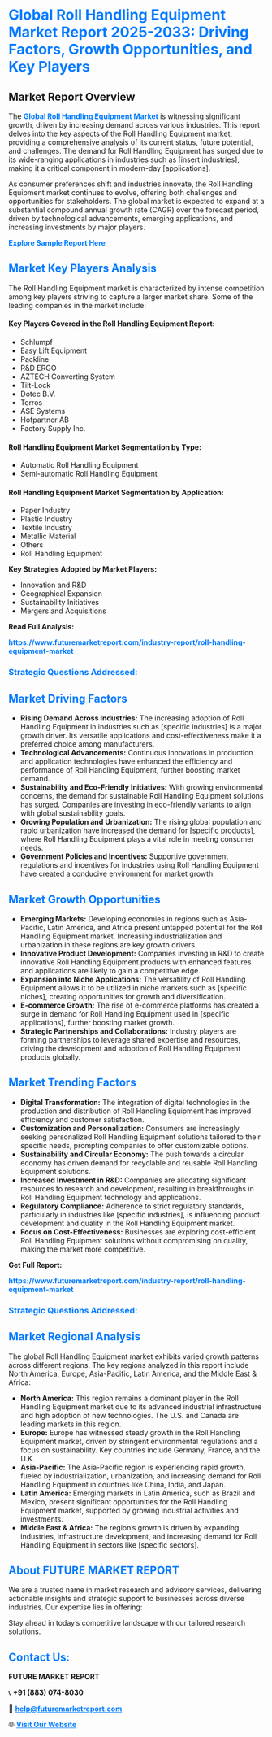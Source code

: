 <h1 style="color: #007BFF;">Global Roll Handling Equipment Market Report 2025-2033: Driving Factors, Growth Opportunities, and Key Players</h1>

<section id="overview">
<h2>Market Report Overview</h2>
<p>The <a href="https://www.futuremarketreport.com/industry-report/roll-handling-equipment-market" style="color: #007BFF; text-decoration: none;"><strong>Global Roll Handling Equipment Market</strong></a> is witnessing significant growth, driven by increasing demand across various industries. This report delves into the key aspects of the Roll Handling Equipment market, providing a comprehensive analysis of its current status, future potential, and challenges. The demand for Roll Handling Equipment has surged due to its wide-ranging applications in industries such as [insert industries], making it a critical component in modern-day [applications].</p>
<p>As consumer preferences shift and industries innovate, the Roll Handling Equipment market continues to evolve, offering both challenges and opportunities for stakeholders. The global market is expected to expand at a substantial compound annual growth rate (CAGR) over the forecast period, driven by technological advancements, emerging applications, and increasing investments by major players.</p>
</section>

<section id="overview">
<p><a href="https://www.futuremarketreport.com/request-sample/reportId=128295" style="color: #007BFF; text-decoration: none;"><strong>Explore Sample Report Here</strong></a></p>
</section>

<section id="key-players">
<h2 style="color: #007BFF;">Market Key Players Analysis</h2>
<p>The Roll Handling Equipment market is characterized by intense competition among key players striving to capture a larger market share. Some of the leading companies in the market include:</p>
<h4>Key Players Covered in the Roll Handling Equipment Report:</h4>
<ul><li>Schlumpf</li><li>Easy Lift Equipment</li><li>Packline</li><li>R&amp;D ERGO</li><li>AZTECH Converting System</li><li>Tilt-Lock</li><li>Dotec B.V.</li><li>Torros</li><li>ASE Systems</li><li>Hofpartner AB</li><li>Factory Supply Inc.</li></ul>
<h4>Roll Handling Equipment Market Segmentation by Type:</h4>
<ul><li>Automatic Roll Handling Equipment</li><li>Semi-automatic Roll Handling Equipment</li></ul>

<h4>Roll Handling Equipment Market Segmentation by Application:</h4>
<ul><li>Paper Industry</li><li>Plastic Industry</li><li>Textile Industry</li><li>Metallic Material</li><li>Others</li><li>Roll Handling Equipment</li></ul>
<p><strong>Key Strategies Adopted by Market Players:</strong></p>
<ul>
<li>Innovation and R&D</li>
<li>Geographical Expansion</li>
<li>Sustainability Initiatives</li>
<li>Mergers and Acquisitions</li>
</ul>
</section>

<section>
<p><strong>Read Full Analysis: </strong></p><a href="https://www.futuremarketreport.com/industry-report/roll-handling-equipment-market" style="color: #007BFF; text-decoration: none;"><strong>https://www.futuremarketreport.com/industry-report/roll-handling-equipment-market</strong></a>
<h3 style="color: #007BFF;">Strategic Questions Addressed:</h3>
</section>

<section id="driving-factors">
<h2 style="color: #007BFF;">Market Driving Factors</h2>
<ul>
<li><strong>Rising Demand Across Industries:</strong> The increasing adoption of Roll Handling Equipment in industries such as [specific industries] is a major growth driver. Its versatile applications and cost-effectiveness make it a preferred choice among manufacturers.</li>
<li><strong>Technological Advancements:</strong> Continuous innovations in production and application technologies have enhanced the efficiency and performance of Roll Handling Equipment, further boosting market demand.</li>
<li><strong>Sustainability and Eco-Friendly Initiatives:</strong> With growing environmental concerns, the demand for sustainable Roll Handling Equipment solutions has surged. Companies are investing in eco-friendly variants to align with global sustainability goals.</li>
<li><strong>Growing Population and Urbanization:</strong> The rising global population and rapid urbanization have increased the demand for [specific products], where Roll Handling Equipment plays a vital role in meeting consumer needs.</li>
<li><strong>Government Policies and Incentives:</strong> Supportive government regulations and incentives for industries using Roll Handling Equipment have created a conducive environment for market growth.</li>
</ul>
</section>

<section id="growth-opportunities">
<h2 style="color: #007BFF;">Market Growth Opportunities</h2>
<ul>
<li><strong>Emerging Markets:</strong> Developing economies in regions such as Asia-Pacific, Latin America, and Africa present untapped potential for the Roll Handling Equipment market. Increasing industrialization and urbanization in these regions are key growth drivers.</li>
<li><strong>Innovative Product Development:</strong> Companies investing in R&D to create innovative Roll Handling Equipment products with enhanced features and applications are likely to gain a competitive edge.</li>
<li><strong>Expansion into Niche Applications:</strong> The versatility of Roll Handling Equipment allows it to be utilized in niche markets such as [specific niches], creating opportunities for growth and diversification.</li>
<li><strong>E-commerce Growth:</strong> The rise of e-commerce platforms has created a surge in demand for Roll Handling Equipment used in [specific applications], further boosting market growth.</li>
<li><strong>Strategic Partnerships and Collaborations:</strong> Industry players are forming partnerships to leverage shared expertise and resources, driving the development and adoption of Roll Handling Equipment products globally.</li>
</ul>
</section>

<section id="trending-factors">
<h2 style="color: #007BFF;">Market Trending Factors</h2>
<ul>
<li><strong>Digital Transformation:</strong> The integration of digital technologies in the production and distribution of Roll Handling Equipment has improved efficiency and customer satisfaction.</li>
<li><strong>Customization and Personalization:</strong> Consumers are increasingly seeking personalized Roll Handling Equipment solutions tailored to their specific needs, prompting companies to offer customizable options.</li>
<li><strong>Sustainability and Circular Economy:</strong> The push towards a circular economy has driven demand for recyclable and reusable Roll Handling Equipment solutions.</li>
<li><strong>Increased Investment in R&D:</strong> Companies are allocating significant resources to research and development, resulting in breakthroughs in Roll Handling Equipment technology and applications.</li>
<li><strong>Regulatory Compliance:</strong> Adherence to strict regulatory standards, particularly in industries like [specific industries], is influencing product development and quality in the Roll Handling Equipment market.</li>
<li><strong>Focus on Cost-Effectiveness:</strong> Businesses are exploring cost-efficient Roll Handling Equipment solutions without compromising on quality, making the market more competitive.</li>
</ul>
</section>

<section>
<p><strong>Get Full Report: </strong></p><a href="https://www.futuremarketreport.com/industry-report/roll-handling-equipment-market" style="color: #007BFF; text-decoration: none;"><strong>https://www.futuremarketreport.com/industry-report/roll-handling-equipment-market</strong></a>
<h3 style="color: #007BFF;">Strategic Questions Addressed:</h3>
</section>


<section id="regional-analysis">
<h2 style="color: #007BFF;">Market Regional Analysis</h2>
<p>The global Roll Handling Equipment market exhibits varied growth patterns across different regions. The key regions analyzed in this report include North America, Europe, Asia-Pacific, Latin America, and the Middle East & Africa:</p>
<ul>
<li><strong>North America:</strong> This region remains a dominant player in the Roll Handling Equipment market due to its advanced industrial infrastructure and high adoption of new technologies. The U.S. and Canada are leading markets in this region.</li>
<li><strong>Europe:</strong> Europe has witnessed steady growth in the Roll Handling Equipment market, driven by stringent environmental regulations and a focus on sustainability. Key countries include Germany, France, and the U.K.</li>
<li><strong>Asia-Pacific:</strong> The Asia-Pacific region is experiencing rapid growth, fueled by industrialization, urbanization, and increasing demand for Roll Handling Equipment in countries like China, India, and Japan.</li>
<li><strong>Latin America:</strong> Emerging markets in Latin America, such as Brazil and Mexico, present significant opportunities for the Roll Handling Equipment market, supported by growing industrial activities and investments.</li>
<li><strong>Middle East & Africa:</strong> The region’s growth is driven by expanding industries, infrastructure development, and increasing demand for Roll Handling Equipment in sectors like [specific sectors].</li>
</ul>
</section>

<footer>
<h2 style="color: #007BFF;">About FUTURE MARKET REPORT</h2>
<p>We are a trusted name in market research and advisory services, delivering actionable insights and strategic support to businesses across diverse industries. Our expertise lies in offering:</p>

<p>Stay ahead in today’s competitive landscape with our tailored research solutions.</p>

<h2 style="color: #007BFF;">Contact Us:</h2>
<p><strong>FUTURE MARKET REPORT</strong></p>
<p>📞 <strong>+91 (883) 074-8030</strong></p>
<p>📧 <strong><a href="mailto:help@futuremarketreport.com" style="color: #007BFF;">help@futuremarketreport.com</a></strong></p>
<p>🌐 <strong><a href="https://www.futuremarketreport.com/" style="color: #007BFF;">Visit Our Website</a></strong></p>
</footer>